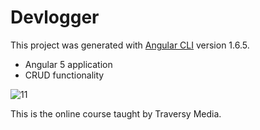 # Devlogger

This project was generated with [Angular CLI](https://github.com/angular/angular-cli) version 1.6.5.

* Angular 5 application 
* CRUD functionality

![11](https://user-images.githubusercontent.com/29807797/36033974-721ebc68-0d80-11e8-917b-0d2f8655eeed.JPG)

This is the online course taught by Traversy Media.
